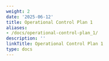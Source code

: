 ```yaml
---
weight: 2
date: '2025-06-12'
title: Operational Control Plan 1
aliases:
- /docs/operational-control-plan_1/
description: ''
linkTitle: Operational Control Plan 1
type: docs
---
```


